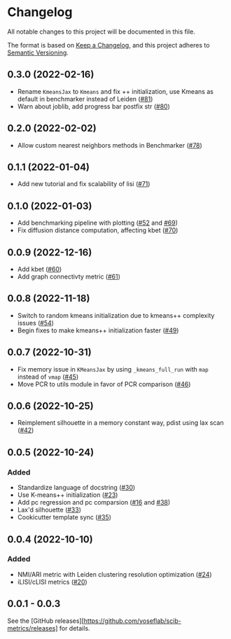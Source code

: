# Changelog

All notable changes to this project will be documented in this file.

The format is based on [Keep a Changelog][],
and this project adheres to [Semantic Versioning][].

[keep a changelog]: https://keepachangelog.com/en/1.0.0/
[semantic versioning]: https://semver.org/spec/v2.0.0.html

## 0.3.0 (2022-02-16)

-   Rename `KmeansJax` to `Kmeans` and fix ++ initialization, use Kmeans as default in benchmarker instead of Leiden ([#81][])
-   Warn about joblib, add progress bar postfix str ([#80][])

[#81]: https://github.com/YosefLab/scib-metrics/pull/81
[#80]: https://github.com/YosefLab/scib-metrics/pull/80

## 0.2.0 (2022-02-02)

-   Allow custom nearest neighbors methods in Benchmarker ([#78][])

[#78]: https://github.com/YosefLab/scib-metrics/pull/78

## 0.1.1 (2022-01-04)

-   Add new tutorial and fix scalability of lisi ([#71][])

[#71]: https://github.com/YosefLab/scib-metrics/pull/71

## 0.1.0 (2022-01-03)

-   Add benchmarking pipeline with plotting ([#52][] and [#69][])
-   Fix diffusion distance computation, affecting kbet ([#70][])

[#52]: https://github.com/YosefLab/scib-metrics/pull/52
[#69]: https://github.com/YosefLab/scib-metrics/pull/69
[#70]: https://github.com/YosefLab/scib-metrics/pull/70

## 0.0.9 (2022-12-16)

-   Add kbet ([#60][])
-   Add graph connectivty metric ([#61][])

[#60]: https://github.com/YosefLab/scib-metrics/pull/60
[#61]: https://github.com/YosefLab/scib-metrics/pull/61

## 0.0.8 (2022-11-18)

-   Switch to random kmeans initialization due to kmeans++ complexity issues ([#54][])
-   Begin fixes to make kmeans++ initialization faster ([#49][])

[#54]: https://github.com/YosefLab/scib-metrics/pull/54
[#49]: https://github.com/YosefLab/scib-metrics/pull/49

## 0.0.7 (2022-10-31)

-   Fix memory issue in `KMeansJax` by using `_kmeans_full_run` with `map` instead of `vmap` ([#45][])
-   Move PCR to utils module in favor of PCR comparison ([#46][])

[#45]: https://github.com/YosefLab/scib-metrics/pull/45
[#46]: https://github.com/YosefLab/scib-metrics/pull/46

## 0.0.6 (2022-10-25)

-   Reimplement silhouette in a memory constant way, pdist using lax scan ([#42][])

[#42]: https://github.com/YosefLab/scib-metrics/pull/42

## 0.0.5 (2022-10-24)

### Added

-   Standardize language of docstring ([#30][])
-   Use K-means++ initialization ([#23][])
-   Add pc regression and pc comparsion ([#16][] and [#38][])
-   Lax'd silhouette ([#33][])
-   Cookicutter template sync ([#35][])

[#33]: https://github.com/YosefLab/scib-metrics/pull/33
[#38]: https://github.com/YosefLab/scib-metrics/pull/38
[#35]: https://github.com/YosefLab/scib-metrics/pull/35
[#16]: https://github.com/YosefLab/scib-metrics/pull/16
[#23]: https://github.com/YosefLab/scib-metrics/pull/23
[#30]: https://github.com/YosefLab/scib-metrics/pull/30

## 0.0.4 (2022-10-10)

### Added

-   NMI/ARI metric with Leiden clustering resolution optimization ([#24][])
-   iLISI/cLISI metrics ([#20][])

[#20]: https://github.com/YosefLab/scib-metrics/pull/20
[#24]: https://github.com/YosefLab/scib-metrics/pull/24

## 0.0.1 - 0.0.3

See the [GitHub releases][https://github.com/yoseflab/scib-metrics/releases] for details.
